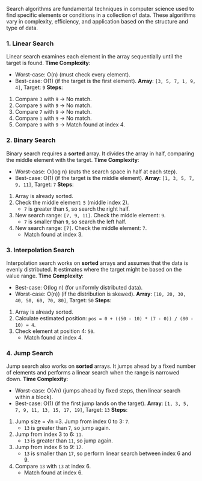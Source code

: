Search algorithms are fundamental techniques in computer science used to find specific elements or conditions in a collection of data. 
These algorithms vary in complexity, efficiency, and application based on the structure and type of data.

### **1. Linear Search**
Linear search examines each element in the array sequentially until the target is found.
**Time Complexity**:
- Worst-case: O(n) (must check every element).
- Best-case: O(1) (if the target is the first element).
**Array**: `[3, 5, 7, 1, 9, 4]`, Target: `9`
**Steps**:
1. Compare `3` with `9` → No match.
2. Compare `5` with `9` → No match.
3. Compare `7` with `9` → No match.
4. Compare `1` with `9` → No match.
5. Compare `9` with `9` → Match found at index 4.

### **2. Binary Search**
Binary search requires a **sorted** array. It divides the array in half, comparing the middle element with the target.
**Time Complexity**:
- Worst-case: O(log ⁡n) (cuts the search space in half at each step).
- Best-case: O(1) (if the target is the middle element).
**Array**: `[1, 3, 5, 7, 9, 11]`, Target: `7`
**Steps**:
1. Array is already sorted.
2. Check the middle element: `5` (middle index 2).
    - `7` is greater than `5`, so search the right half.
3. New search range: `[7, 9, 11]`. Check the middle element: `9`.
    - `7` is smaller than `9`, so search the left half.
4. New search range: `[7]`. Check the middle element: `7`.
    - Match found at index 3.

### **3. Interpolation Search**
Interpolation search works on **sorted** arrays and assumes that the data is evenly distributed. It estimates where the target might be based on the value range.
**Time Complexity**:
- Best-case: O(log ⁡n) (for uniformly distributed data).
- Worst-case: O(n)) (if the distribution is skewed).
**Array**: `[10, 20, 30, 40, 50, 60, 70, 80]`, Target: `50`
**Steps**:
1. Array is already sorted.
2. Calculate estimated position: `pos = 0 + ((50 - 10) * (7 - 0)) / (80 - 10) = 4`.
3. Check element at position 4: `50`.
    - Match found at index 4.

### **4. Jump Search**
Jump search also works on **sorted** arrays. 
It jumps ahead by a fixed number of elements and performs a linear search when the range is narrowed down.
**Time Complexity**:
- Worst-case: O(√n​) (jumps ahead by fixed steps, then linear search within a block).
- Best-case: O(1) (if the first jump lands on the target).
**Array**: `[1, 3, 5, 7, 9, 11, 13, 15, 17, 19]`, Target: `13`
**Steps**:
1. Jump size = √n ​=3. Jump from index 0 to 3: `7`.
    - `13` is greater than `7`, so jump again.
2. Jump from index 3 to 6: `11`.
    - `13` is greater than `11`, so jump again.
3. Jump from index 6 to 9: `17`.
    - `13` is smaller than `17`, so perform linear search between index 6 and 9.
4. Compare `13` with `13` at index 6.
    - Match found at index 6.